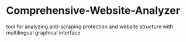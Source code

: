 # Comprehensive-Website-Analyzer
tool for analyzing anti-scraping protection and website structure with multilingual graphical interface
